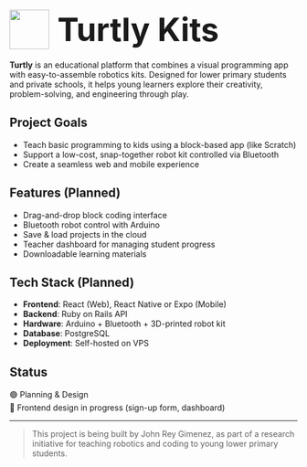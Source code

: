 <h1>
  <span style="display: inline-block; vertical-align: middle;">
    <img src="https://raw.githubusercontent.com/JohnReyGimenez/turtly-platform/main/media/Logo.png" width="69" />
  </span>
  <span style="display: inline-block; vertical-align: middle; font-size: 2em; font-weight: bold; margin-left: 8px;">
    Turtly Kits
  </span>
</h1>

**Turtly** is an educational platform that combines a visual programming app with easy-to-assemble robotics kits. Designed for lower primary students and private schools, it helps young learners explore their creativity, problem-solving, and engineering through play.

## Project Goals

- Teach basic programming to kids using a block-based app (like Scratch)
- Support a low-cost, snap-together robot kit controlled via Bluetooth
- Create a seamless web and mobile experience

## Features (Planned)

- Drag-and-drop block coding interface
- Bluetooth robot control with Arduino
- Save & load projects in the cloud
- Teacher dashboard for managing student progress
- Downloadable learning materials

## Tech Stack (Planned)

- **Frontend**: React (Web), React Native or Expo (Mobile)
- **Backend**: Ruby on Rails API
- **Hardware**: Arduino + Bluetooth + 3D-printed robot kit
- **Database**: PostgreSQL
- **Deployment**: Self-hosted on VPS

## Status

🟢 Planning & Design  
🔄 Frontend design in progress (sign-up form, dashboard)

---

> This project is being built by John Rey Gimenez, as part of a research initiative for teaching robotics and coding to young lower primary students.

